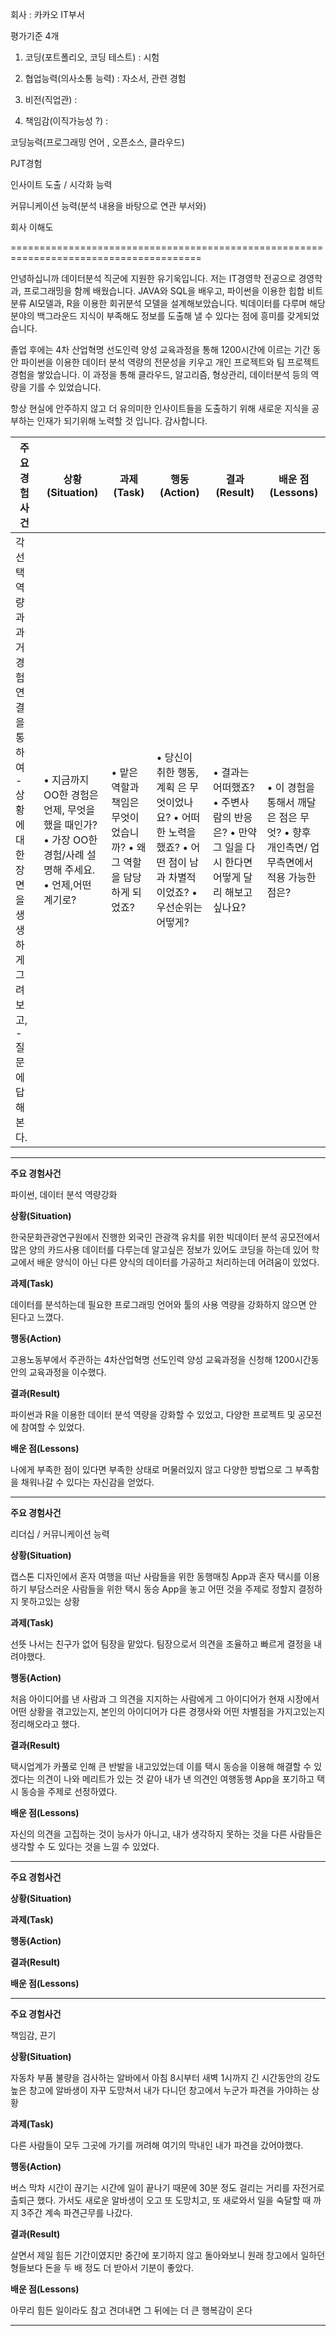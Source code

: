 회사 : 카카오 IT부서

평가기준 4개

1.  코딩(포트폴리오, 코딩 테스트) : 시험

2.  협업능력(의사소통 능력) : 자소서, 관련 경험

3.  비전(직업관) : 

4.  책임감(이직가능성 ?) : 

   

코딩능력(프로그래밍 언어 , 오픈소스, 클라우드)

PJT경험

인사이트 도출 / 시각화 능력

커뮤니케이션 능력(분석 내용을 바탕으로 연관 부서와)

회사 이해도



=======================================================================================

안녕하십니까 데이터분석 직군에 지원한 유기욱입니다. 저는 IT경영학 전공으로 경영학과, 프로그래밍을 함께 배웠습니다.  JAVA와 SQL을 배우고, 파이썬을 이용한 힙합 비트 분류 AI모델과, R을 이용한 회귀분석 모델을 설계해보았습니다. 빅데이터를 다루며 해당 분야의 백그라운드 지식이 부족해도 정보를 도출해 낼 수 있다는 점에 흥미를 갖게되었습니다.

졸업 후에는 4차 산업혁명 선도인력 양성 교육과정을 통해 1200시간에 이르는 기간 동안 파이썬을 이용한 데이터 분석 역량의 전문성을 키우고 개인 프로젝트와 팀 프로젝트 경험을 쌓았습니다. 이 과정을 통해 클라우드, 알고리즘, 형상관리, 데이터분석 등의 역량을 기를 수 있었습니다.

항상 현실에 안주하지 않고 더 유의미한 인사이트들을 도출하기 위해 새로운 지식을 공부하는 인재가 되기위해 노력할 것 입니다.  감사합니다.





| **주요  경험사건**                                           | **상황(Situation)**                                          | **과제(Task)**                                               | **행동(Action)**                                             | **결과(Result)**                                             | **배운  점(Lessons)**                                        |
| ------------------------------------------------------------ | ------------------------------------------------------------ | ------------------------------------------------------------ | ------------------------------------------------------------ | ------------------------------------------------------------ | ------------------------------------------------------------ |
| 각  선택 역량과 과거   경험  연결을 통하여   - 상황에  대한 장면을    생생하게  그려보고,   - 질문에  답해 본다. | • 지금까지 OO한     경험은  언제, 무엇을   했을  때인가?   • 가장 OO한  경험/사례   설명해  주세요.  • 언제,어떤  계기로? | • 맡은 역할과 책임은     무엇이었습니까?  • 왜 그 역할을 담당   하게 되었죠? | • 당신이 취한 행동,계획     은 무엇이었나요?  • 어떠한 노력을 했죠?  • 어떤 점이 남과      차별적이었죠?  • 우선순위는 어떻게? | • 결과는 어떠했죠?  • 주변사람의 반응은?  • 만약 그 일을 다시   한다면  어떻게 달리    해보고  싶나요? | • 이  경험을 통해서   깨달은  점은 무엇?  • 향후  개인측면/   업무측면에서  적용    가능한  점은? |



---

**주요  경험사건**  

파이썬, 데이터 분석 역량강화

**상황(Situation)**  

  한국문화관광연구원에서 진행한 외국인 관광객 유치를 위한 빅데이터 분석 공모전에서 많은 양의 카드사용 데이터를 다루는데 알고싶은 정보가 있어도 코딩을 하는데 있어 학교에서 배운 양식이 아닌 다른 양식의 데이터를 가공하고 처리하는데 어려움이 있었다.

**과제(Task)**  

  데이터를 분석하는데 필요한 프로그래밍 언어와 툴의 사용 역량을 강화하지 않으면 안 된다고 느꼈다.

**행동(Action)**  

  고용노동부에서 주관하는 4차산업혁명 선도인력 양성 교육과정을 신청해 1200시간동안의 교육과정을 이수했다.

**결과(Result)**  

  파이썬과 R을 이용한 데이터 분석 역량을 강화할 수 있었고, 다양한 프로젝트 및 공모전에 참여할 수 있었다.

**배운  점(Lessons)**  

  나에게 부족한 점이 있다면 부족한 상태로 머물러있지 않고 다양한 방법으로 그 부족함을 채워나갈 수 있다는 자신감을 얻었다.

---

**주요  경험사건**  

  리더십 / 커뮤니케이션 능력

**상황(Situation)**  

  캡스톤 디자인에서 혼자 여행을 떠난 사람들을 위한 동행매칭 App과 혼자 택시를 이용하기 부담스러운 사람들을 위한 택시 동승 App을 놓고 어떤 것을 주제로 정할지 결정하지 못하고있는 상황

**과제(Task)**  

  선뜻 나서는 친구가 없어 팀장을 맡았다. 팀장으로서 의견을 조율하고 빠르게 결정을 내려야했다.

**행동(Action)**  

  처음 아이디어를 낸 사람과 그 의견을 지지하는 사람에게 그 아이디어가 현재 시장에서 어떤 상황을 겪고있는지, 본인의 아이디어가 다른 경쟁사와 어떤 차별점을 가지고있는지 정리해오라고 했다.

**결과(Result)**  

  택시업계가 카풀로 인해 큰 반발을 내고있었는데 이를 택시 동승을 이용해 해결할 수 있겠다는 의견이 나와 메리트가 있는 것 같아 내가 낸 의견인 여행동행 App을 포기하고 택시 동승을 주제로 선정하였다.

**배운  점(Lessons)**  

  자신의 의견을 고집하는 것이 능사가 아니고, 내가 생각하지 못하는 것을 다른 사람들은 생각할 수 도 있다는 것을  느낄 수 있었다.

---

**주요  경험사건**  



**상황(Situation)**  



**과제(Task)**  



**행동(Action)**  



**결과(Result)**  



**배운  점(Lessons)**  





---



**주요  경험사건**  

  책임감, 끈기

**상황(Situation)**  

  자동차 부품 불량을 검사하는 알바에서 아침 8시부터 새벽 1시까지 긴 시간동안의 강도높은 창고에 알바생이 자꾸 도망쳐서 내가 다니던 창고에서 누군가 파견을 가야하는 상황

**과제(Task)**  

  다른 사람들이 모두 그곳에 가기를 꺼려해 여기의 막내인 내가 파견을 갔어야했다.

**행동(Action)**  

  버스 막차 시간이 끊기는 시간에 일이 끝나기 때문에 30분 정도 걸리는 거리를 자전거로 출퇴근 했다. 가서도 새로운 알바생이 오고 또 도망치고, 또 새로와서 일을 숙달할 때 까지 3주간 계속 파견근무를 나갔다.

**결과(Result)**  

  살면서 제일 힘든 기간이였지만 중간에 포기하지 않고 돌아와보니 원래 창고에서 일하던 형들보다 돈을 두 배 정도 더 받아서 기분이 좋았다.

**배운  점(Lessons)**  

  아무리 힘든 일이라도 참고 견뎌내면 그 뒤에는 더 큰 행복감이 온다



---